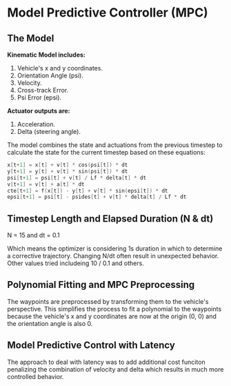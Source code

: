 # Model Predictive Controller (**MPC**)

## The Model
**Kinematic Model includes:**
1. Vehicle's x and y coordinates.
2. Orientation Angle (psi).
3. Velocity.
4. Cross-track Error.
5. Psi Error (epsi). 

**Actuator outputs are:**
1. Acceleration.
2. Delta (steering angle). 

The model combines the state and actuations from the previous timestep to calculate the state for the current timestep based on these equations:

```C++
x[t+1] = x[t] + v[t] * cos(psi[t]) * dt
y[t+1] = y[t] + v[t] * sin(psi[t]) * dt
psi[t+1] = psi[t] + v[t] / Lf * delta[t] * dt
v[t+1] = v[t] + a[t] * dt
cte[t+1] = f(x[t]) - y[t] + v[t] * sin(epsi[t]) * dt
epsi[t+1] = psi[t] - psides[t] + v[t] * delta[t] / Lf * dt
```

## Timestep Length and Elapsed Duration (N & dt)
N = 15 and dt = 0.1

Which means the optimizer is considering 1s duration in which to determine a corrective trajectory. Changing N/dt often result in unexpected behavior. Other values tried includeing 10 / 0.1 and others.

## Polynomial Fitting and MPC Preprocessing
The waypoints are preprocessed by transforming them to the vehicle's perspective. This simplifies the process to fit a polynomial to the waypoints because the vehicle's x and y coordinates are now at the origin (0, 0) and the orientation angle is also 0. 

## Model Predictive Control with Latency
The approach to deal with latency was to add additional cost funciton penalizing the combination of velocity and delta which results in much more controlled behavior.
